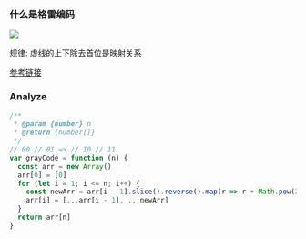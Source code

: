 <!--
abbrlink: k3pki2vv
-->

### 什么是格雷编码

![](http://with.muyunyun.cn/e4701735e8d53cdc38f92b050bd31f93.jpg)

规律: 虚线的上下除去首位是映射关系

[参考链接](https://zh.wikipedia.org/wiki/%E6%A0%BC%E9%9B%B7%E7%A0%81)

### Analyze

```js
/**
 * @param {number} n
 * @return {number[]}
 */
// 00 // 01 => // 10 // 11
var grayCode = function (n) {
  const arr = new Array()
  arr[0] = [0]
  for (let i = 1; i <= n; i++) {
    const newArr = arr[i - 1].slice().reverse().map(r => r + Math.pow(2, i - 1))
    arr[i] = [...arr[i - 1], ...newArr]
  }
  return arr[n]
}
```
